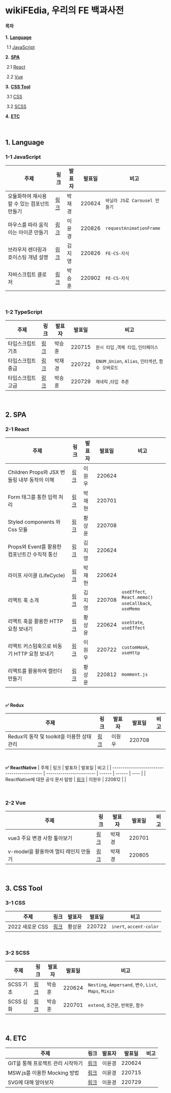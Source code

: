 # wikiFEdia, 우리의 FE 백과사전

#### 목차

**1.** [**Language**](#1-language)

​    1.1  [JavaScript](#1-1-javascript) 

**2.** [**SPA**](#2-spa)

​    2.1 [React](#2-1-react)

​    2.2 [Vue](#2-2-vue)

**3.** [**CSS Tool**](#3-css-tool)

​    3.1 [CSS](#3-1-css)

​    3.2 [SCSS](#3-2-scss)

**4.** [**ETC**](#4-etc)


<br>

## 1. Language

### 1-1 JavaScript

| 주제                                        | 링크                     | 발표자 | 발표일 | 비고                          |
| ------------------------------------------- | ------------------------ | ------ | ------ | ----------------------------- |
| 모듈화하여 재사용할 수 있는 컴포넌트 만들기 | [링크](박재경/220624.md) | 박재경 | 220624 | `바닐라 JS로 Carousel 만들기` |
| 마우스를 따라 움직이는 아이콘 만들기 | [링크](이윤경/220826.md) | 이윤경 | 220826 | `requestAnimationFrame` |
| 브라우저 렌더링과 호이스팅 개념 설명 | [링크](김지영/220826.md) | 김지영 | 220826 | `FE-CS-지식` |
| 자바스크립트 클로저 | [링크](박승훈/220902.md) | 박승훈 | 220902 | `FE-CS-지식` |


<br>

### 1-2 TypeScript

| 주제              | 링크                     | 발표자 | 발표일 | 비고                                   |
| ----------------- | ------------------------ | ------ | ------ | -------------------------------------- |
| 타입스크립트 기초 | [링크](박승훈/220715.md) | 박승훈 | 220715 | `원시 타입` ,`객체 타입`, `인터페이스` |
| 타입스크립트 중급 | [링크](박재경/220722.md) | 박재경 | 220722 | `ENUM` ,`Union`, `Alias`, `인터섹션`, `함수 오버로드` |
| 타입스크립트 고급 | [링크](박승훈/220729.md) | 박승훈 | 220729 | `제네릭` ,`타입 추론` |

<br>

## 2. SPA

### 2-1 React

| 주제                                          | 링크                     | 발표자 | 발표일 | 비고                                                      |
| --------------------------------------------- | ------------------------ | ------ | ------ | --------------------------------------------------------- |
| Children Props와 JSX 번들링 내부 동작의 이해  | [링크](이원우/220624.md) | 이원우 | 220624 |                                                           |
| Form 태그를 통한 입력 처리                    | [링크](박재현/220701.md) | 박재현 | 220701 |                                                           |
| Styled components 와 Css 모듈                 | [링크](황상윤/220708.md) | 황상윤 | 220708 |                                                           |
| Props와 Event를 활용한 컴포넌트간 수직적 통신 | [링크](김지영/220624.md) | 김지영 | 220624 |                                                           |
| 라이프 사이클 (LifeCycle)                     | [링크](박재현/220624.md) | 박재현 | 220624 |                                                           |
| 리액트 훅 소개                                | [링크](김지영/220708.md) | 김지영 | 220708 | `useEffect`, `React.memo()`<br />`useCallback`, `useMemo` |
| 리액트 훅을 활용한 HTTP 요청 보내기           | [링크](황상윤/220624.md) | 황상윤 | 220624 | `useState`,  `useEffect`                                  |
| 리액트 커스텀훅으로 비동기 HTTP 요청 보내기         | [링크](이원우/220722.md) | 이원우 | 220722 | `customHook`,  `useHttp`                                  |
| 리액트를 활용하여 캘린더 만들기      | [링크](황상윤/220812.md) | 황상윤 | 220812 | `momment.js`                               |

<br>

**✅ Redux**

| 주제                                        | 링크                     | 발표자 | 발표일 | 비고 |
| ------------------------------------------- | ------------------------ | ------ | ------ | ---- |
| Redux의 동작 및  toolkit을 이용한 상태 관리 | [링크](이원우/220708.md) | 이원우 | 220708 |      |

<br>

**✅ ReactNative**
| 주제                                        | 링크                     | 발표자 | 발표일 | 비고 |
| ------------------------------------------- | ------------------------ | ------ | ------ | ---- |
| ReactNative에 대한 공식 문서 탐방 | [링크](이원우/220812.md) | 이원우 | 220812 |      |

<br>

### 2-2 Vue

| 주제                         | 링크                     | 발표자 | 발표일 | 비고 |
| ---------------------------- | ------------------------ | ------ | ------ | ---- |
| vue3 주요 변경 사항 톺아보기 | [링크](박재경/220701.md) | 박재경 | 220701 |      |
| v-model을 활용하여 멀티 레인지 만들기 | [링크](박재경/220805.md) | 박재경 | 220805 |      |

<br>

## 3. CSS Tool

### 3-1 CSS
| 주제      | 링크                     | 발표자 | 발표일 | 비고                                                     |
| --------- | ------------------------ | ------ | ------ | -------------------------------------------------------- |
| 2022 새로운 CSS| [링크](황상윤/220722.md) | 황상윤 | 220722 | `inert`, `accent-color` |

<br>

### 3-2 SCSS

| 주제      | 링크                     | 발표자 | 발표일 | 비고                                                     |
| --------- | ------------------------ | ------ | ------ | -------------------------------------------------------- |
| SCSS 기초 | [링크](박승훈/220624.md) | 박승훈 | 220624 | `Nesting`, `Ampersand`, `변수`, `List`, `Maps`,  `Mixin` |
| SCSS 심화 | [링크](박승훈/220701.md) | 박승훈 | 220701 | `extend`, `조건문`, `반복문`, `함수`                     |

<br>

## 4. ETC

| 주제                              | 링크                     | 발표자 | 발표일 | 비고 |
| --------------------------------- | ------------------------ | ------ | ------ | ---- |
| GIT을 통해 프로젝트 관리 시작하기 | [링크](이윤경/220624.md) | 이윤경 | 220624 |      |
| MSW.js를 이용한 Mocking 방법      | [링크](이윤경/220715.md) | 이윤경 | 220715 |      |
| SVG에 대해 알아보자      | [링크](이윤경/220729.md) | 이윤경 | 220729 |      |

<br>
